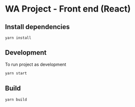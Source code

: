 # WA Project - Front end (React)

## Install dependencies

```
yarn install
```

## Development

To run project as development

```bash
yarn start
```

## Build

```
yarn build
```
